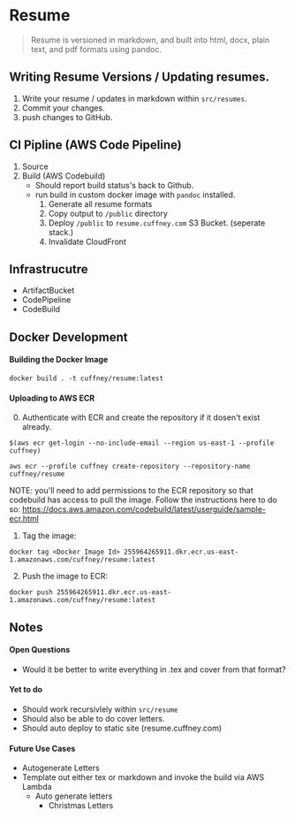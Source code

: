 # Resume

> Resume is versioned in markdown, and built into html, docx, plain text, and pdf formats using pandoc.

## Writing Resume Versions / Updating resumes. 

1. Write your resume / updates in markdown within `src/resumes`.
2. Commit your changes.
3. push changes to GitHub.

## CI Pipline (AWS Code Pipeline)

1. Source
2. Build (AWS Codebuild)
   - Should report build status's back to Github.
   - run build in custom docker image with `pandoc` installed.
     1. Generate all resume formats
     2. Copy output to `/public` directory
     3. Deploy `/public` to `resume.cuffney.com` S3 Bucket. (seperate stack.)
     4. Invalidate CloudFront 

## Infrastrucutre

- ArtifactBucket
- CodePipeline
- CodeBuild

## Docker Development

#### Building the Docker Image

`docker build . -t cuffney/resume:latest`

#### Uploading to AWS ECR

0. Authenticate with ECR and create the repository if it dosen't exist already.

`$(aws ecr get-login --no-include-email --region us-east-1 --profile cuffney)`

`aws ecr --profile cuffney create-repository --repository-name cuffney/resume`

NOTE: you'll need to add permissions to the ECR repository so that codebuild has access to pull the image. Follow the instructions here to do so: https://docs.aws.amazon.com/codebuild/latest/userguide/sample-ecr.html

1. Tag the image:

`docker tag <Docker Image Id> 255964265911.dkr.ecr.us-east-1.amazonaws.com/cuffney/resume:latest`

2. Push the image to ECR:

`docker push 255964265911.dkr.ecr.us-east-1.amazonaws.com/cuffney/resume:latest`

## Notes

#### Open Questions
- Would it be better to write everything in .tex and cover from that format?

#### Yet to do
- Should work recursivlely within `src/resume`
- Should also be able to do cover letters.
- Should auto deploy to static site (resume.cuffney.com)

#### Future Use Cases

- Autogenerate Letters
- Template out either tex or markdown and invoke the build via AWS Lambda
  - Auto generate letters
    - Christmas Letters